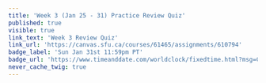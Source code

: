 ```yaml
---
title: 'Week 3 (Jan 25 - 31) Practice Review Quiz'
published: true
visible: true
link_text: 'Week 3 Review Quiz'
link_url: 'https://canvas.sfu.ca/courses/61465/assignments/610794'
badge_label: 'Sun Jan 31st 11:59pm PT'
badge_url: 'https://www.timeanddate.com/worldclock/fixedtime.html?msg=CMPT-363+Week+3+Review+Quiz+Due+Date&iso=20210131T235900'
never_cache_twig: true
---
```

